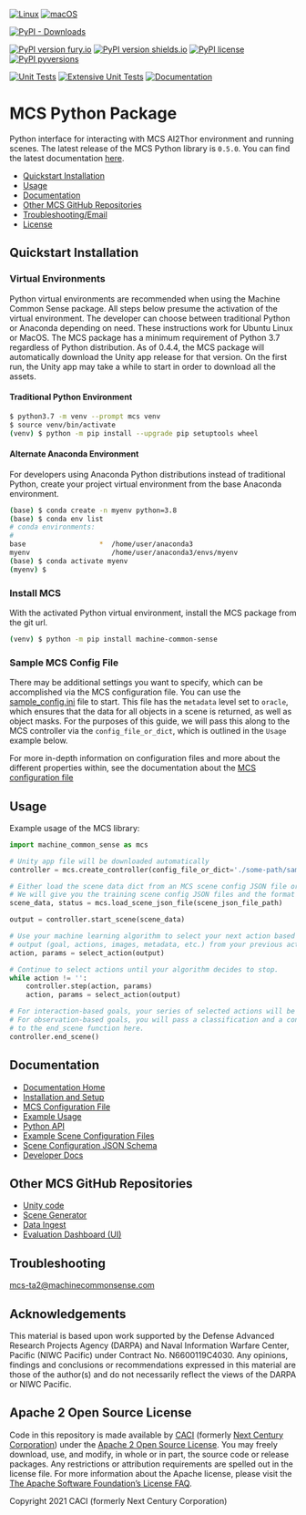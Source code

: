 [![Linux](https://svgshare.com/i/Zhy.svg)](https://svgshare.com/i/Zhy.svg)
[![macOS](https://svgshare.com/i/ZjP.svg)](https://svgshare.com/i/ZjP.svg)

[![PyPI - Downloads](https://img.shields.io/pypi/dm/machine-common-sense?style=plastic)](https://pypi.python.org/pypi/machine-common-sense/)

[![PyPI version fury.io](https://badge.fury.io/py/machine-common-sense.svg)](https://pypi.python.org/pypi/machine-common-sense/)
[![PyPI version shields.io](https://img.shields.io/pypi/v/machine-common-sense.svg)](https://pypi.python.org/pypi/machine-common-sense/)
[![PyPI license](https://img.shields.io/pypi/l/machine-common-sense.svg)](https://pypi.python.org/pypi/machine-common-sense/)
[![PyPI pyversions](https://img.shields.io/pypi/pyversions/machine-common-sense.svg)](https://pypi.python.org/pypi/machine-common-sense/)

[![Unit Tests](https://github.com/NextCenturyCorporation/MCS/actions/workflows/ci.yaml/badge.svg)](https://github.com/NextCenturyCorporation/MCS/actions/workflows/ci.yaml)
[![Extensive Unit Tests](https://github.com/NextCenturyCorporation/MCS/actions/workflows/development-merge.yaml/badge.svg)](https://github.com/NextCenturyCorporation/MCS/actions/workflows/development-merge.yaml)
[![Documentation](https://github.com/NextCenturyCorporation/MCS/actions/workflows/docs-publish-pypi.yaml/badge.svg)](https://github.com/NextCenturyCorporation/MCS/actions/workflows/docs-publish-pypi.yaml)

# MCS Python Package

Python interface for interacting with MCS AI2Thor environment and running scenes. The latest release of the MCS Python library is `0.5.0`. You can find the latest documentation [here](https://nextcenturycorporation.github.io/MCS).

- [Quickstart Installation](#quickstart-installation)
- [Usage](#usage)
- [Documentation](#documentation)
- [Other MCS GitHub Repositories](#other-mcs-github-repositories)
- [Troubleshooting/Email](#troubleshooting)
- [License](#apache-2-open-source-license)

## Quickstart Installation

### Virtual Environments

Python virtual environments are recommended when using the  Machine Common Sense package. All steps below presume the activation of the virtual environment. The developer can choose between traditional Python or Anaconda depending on need. These instructions work for Ubuntu Linux or MacOS. The MCS package has a minimum requirement of Python 3.7 regardless of Python distribution. As of 0.4.4, the MCS package will automatically download the Unity app release for that version. On the first run, the Unity app may take a while to start in order to download all the assets. 

#### Traditional Python Environment

```bash
$ python3.7 -m venv --prompt mcs venv
$ source venv/bin/activate
(venv) $ python -m pip install --upgrade pip setuptools wheel
```

#### Alternate Anaconda Environment

For developers using Anaconda Python distributions instead of traditional Python, create your project virtual environment from the base Anaconda environment.

```bash
(base) $ conda create -n myenv python=3.8
(base) $ conda env list
# conda environments:
#
base                  *  /home/user/anaconda3
myenv                    /home/user/anaconda3/envs/myenv
(base) $ conda activate myenv
(myenv) $
```

### Install MCS

With the activated Python virtual environment, install the MCS package from the git url.

```bash
(venv) $ python -m pip install machine-common-sense
```

### Sample MCS Config File

There may be additional settings you want to specify, which can be accomplished via the MCS configuration file. You can use the [sample_config.ini](./sample_config.ini) file to start. This file has the `metadata` level set to `oracle`, which ensures that the data for all objects in a scene is returned, as well as object masks. For the purposes of this guide, we will pass this along to the MCS controller via the `config_file_or_dict`, which is outlined in the `Usage` example below.

For more in-depth information on configuration files and more about the different properties within, see the documentation about the [MCS configuration file](https://nextcenturycorporation.github.io/MCS/install.html#mcs-configuration-file)

## Usage

Example usage of the MCS library:

```python
import machine_common_sense as mcs

# Unity app file will be downloaded automatically
controller = mcs.create_controller(config_file_or_dict='./some-path/sample_config.ini')

# Either load the scene data dict from an MCS scene config JSON file or create your own.
# We will give you the training scene config JSON files and the format to make your own.
scene_data, status = mcs.load_scene_json_file(scene_json_file_path)

output = controller.start_scene(scene_data)

# Use your machine learning algorithm to select your next action based on the scene
# output (goal, actions, images, metadata, etc.) from your previous action.
action, params = select_action(output)

# Continue to select actions until your algorithm decides to stop.
while action != '':
    controller.step(action, params)
    action, params = select_action(output)

# For interaction-based goals, your series of selected actions will be scored.
# For observation-based goals, you will pass a classification and a confidence
# to the end_scene function here.
controller.end_scene()
```

## Documentation

- [Documentation Home](https://nextcenturycorporation.github.io/MCS)
- [Installation and Setup](https://nextcenturycorporation.github.io/MCS/install.html)
- [MCS Configuration File](https://nextcenturycorporation.github.io/MCS/install.html#mcs-configuration-file)
- [Example Usage](https://nextcenturycorporation.github.io/MCS/examples.html)
- [Python API](https://nextcenturycorporation.github.io/MCS/api.html)
- [Example Scene Configuration Files](https://nextcenturycorporation.github.io/MCS/scenes.html)
- [Scene Configuration JSON Schema](https://nextcenturycorporation.github.io/MCS/schema.html)
- [Developer Docs](https://nextcenturycorporation.github.io/MCS/dev.html)

## Other MCS GitHub Repositories

- [Unity code](https://github.com/NextCenturyCorporation/ai2thor)
- [Scene Generator](https://github.com/NextCenturyCorporation/mcs-scene-generator)
- [Data Ingest](https://github.com/NextCenturyCorporation/mcs-ingest)
- [Evaluation Dashboard (UI)](https://github.com/NextCenturyCorporation/mcs-ui)

## Troubleshooting

[mcs-ta2@machinecommonsense.com](mailto:mcs-ta2@machinecommonsense.com)

## Acknowledgements

This material is based upon work supported by the Defense Advanced Research Projects Agency (DARPA) and Naval Information Warfare Center, Pacific (NIWC Pacific) under Contract No. N6600119C4030. Any opinions, findings and conclusions or recommendations expressed in this material are those of the author(s) and do not necessarily reflect the views of the DARPA or NIWC Pacific.

## Apache 2 Open Source License

Code in this repository is made available by [CACI][4] (formerly [Next Century
Corporation][1]) under the [Apache 2 Open Source License][2].  You may
freely download, use, and modify, in whole or in part, the source code
or release packages. Any restrictions or attribution requirements are
spelled out in the license file.  For more information about the
Apache license, please visit the [The Apache Software Foundation’s
License FAQ][3].

[1]: http://www.nextcentury.com
[2]: http://www.apache.org/licenses/LICENSE-2.0.txt
[3]: http://www.apache.org/foundation/license-faq.html
[4]: http://www.caci.com

Copyright 2021 CACI (formerly Next Century Corporation)
